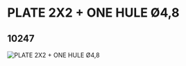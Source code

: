 # PLATE 2X2 + ONE HULE Ø4,8
## 10247
![PLATE 2X2 + ONE HULE Ø4,8](https://lc-www-live-s.legocdn.com/media/bricks/5/2/6014616.jpg)